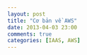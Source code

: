 ```yaml
---
layout: post
title: "Cơ bản về AWS"
date: 2013-04-03 23:00
comments: true
categories: [IAAS, AWS]
---
```



